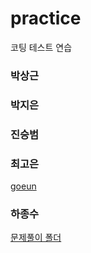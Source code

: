# practice
코팅 테스트 연습


### 박상근

### 박지은

### 진승범

### 최고은
[goeun](https://github.com/yeardream-off-4/practice/tree/main/goeun)

### 하종수
[문제풀이 폴더](https://github.com/yeardream-off-4/practice/tree/main/jongsoo)
